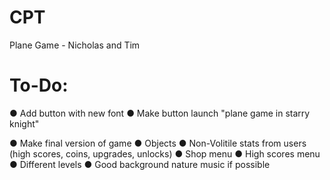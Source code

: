 # CPT
Plane Game - Nicholas and Tim

# To-Do:

● Add button with new font
● Make button launch "plane game in starry knight"

● Make final version of game
     ● Objects
     ● Non-Volitile stats from users (high scores, coins, upgrades, unlocks)
     ● Shop menu 
     ● High scores menu
     ● Different levels
     ● Good background nature music if possible
